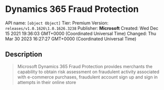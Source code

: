 # Dynamics 365 Fraud Protection
API name: `[object Object]`
Tier: Premium
Version: `releases/v1.0.1626\1.0.1626.3238`
Publisher: **Microsoft**
Created: Wed Dec 15 2021 19:36:03 GMT+0000 (Coordinated Universal Time)
Changed: Thu Mar 30 2023 16:27:27 GMT+0000 (Coordinated Universal Time)

## Description
> Microsoft Dynamics 365 Fraud Protection provides merchants the capability to obtain risk assessment on fraudulent activity associated with e-commerce purchases, fraudulent account sign up and sign in attempts in their online store
